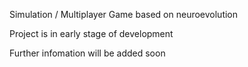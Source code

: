 Simulation / Multiplayer Game based on neuroevolution

Project is in early stage of development

Further infomation will be added soon
